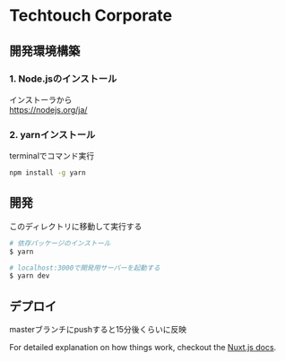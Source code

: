 # Techtouch Corporate

## 開発環境構築
### 1. Node.jsのインストール
インストーラから  
https://nodejs.org/ja/

### 2. yarnインストール
terminalでコマンド実行
```bash
npm install -g yarn
```

## 開発
このディレクトリに移動して実行する

```bash
# 依存パッケージのインストール
$ yarn

# localhost:3000で開発用サーバーを起動する
$ yarn dev 
```


## デプロイ
masterブランチにpushすると15分後くらいに反映

For detailed explanation on how things work, checkout the [Nuxt.js docs](https://github.com/nuxt/nuxt.js).
